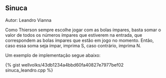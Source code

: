 ## Sinuca
<div id="sinuca"></div>

Autor: Leandro Vianna

Como Thierson sempre escolhe jogar com as bolas ímpares, basta somar o valor de todos os números ímpares que estiverem na entrada, que correspondem as bolas ímpares que estão em jogo no momento. Então, caso essa soma seja ímpar, imprima S, caso contrário, imprima N.

Um exemplo de implementação segue abaixo:

{% gist wellvolks/43db1234a4bbd60fa40827e7977bef02 sinuca_leandro.cpp %}
